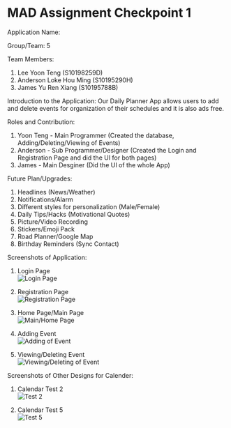 # MAD Assignment Checkpoint 1

Application Name: 

Group/Team: 5 

Team Members:
1) Lee Yoon Teng (S10198259D)
2) Anderson Loke Hou Ming (S10195290H)
3) James Yu Ren Xiang (S10195788B)

Introduction to the Application:
Our Daily Planner App allows users to add and delete events for organization of their schedules and it is also ads free.

Roles and Contribution:
1) Yoon Teng - Main Programmer (Created the database, Adding/Deleting/Viewing of Events)
2) Anderson - Sub Programmer/Designer (Created the Login and Registration Page and did the UI for both pages)
3) James - Main Desginer (Did the UI of the whole App) 

Future Plan/Upgrades:
1) Headlines (News/Weather) 
2) Notifications/Alarm 
3) Different styles for personalization (Male/Female) 
4) Daily Tips/Hacks (Motivational Quotes) 
5) Picture/Video Recording  
6) Stickers/Emoji Pack 
7) Road Planner/Google Map 
8) Birthday Reminders (Sync Contact)

Screenshots of Application:
1) Login Page <br>
![Login Page](MAD/Login.png)

2) Registration Page <br>
![Registration Page](MAD/Registration.png)

3) Home Page/Main Page <br>
![Main/Home Page](MAD/Main_Home.png)

4) Adding Event <br>
![Adding of Event](MAD/Adding_Event.png)

5) Viewing/Deleting Event <br>
![Viewing/Deleting of Event](MAD/Viewing_Deleting.png)

Screenshots of Other Designs for Calender:

1) Calendar Test 2 <br>
![Test 2](MAD/Test2.png)

2) Calendar Test 5 <br>
![Test 5](MAD/Test5.png)
